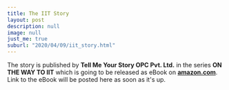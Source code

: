 ```yaml
---
title: The IIT Story
layout: post
description: null
image: null
just_me: true
suburl: "2020/04/09/iit_story.html"
---
```


The story is published by **Tell Me Your Story OPC Pvt. Ltd.** in the series **ON THE WAY TO IIT** which is going to be released as eBook on **[amazon.com](https://amazon.com)**. Link to the eBook will be posted here as soon as it's up.